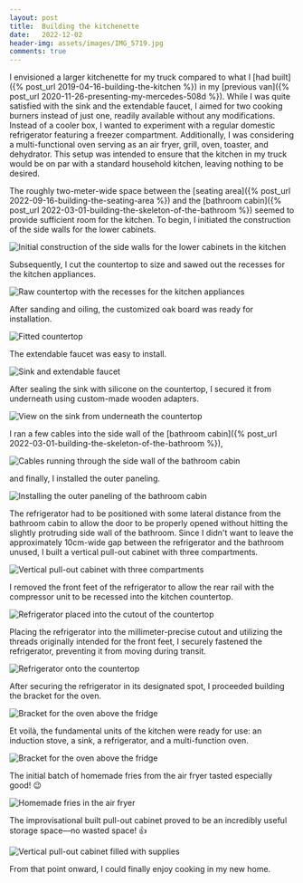 ```yaml
---
layout: post
title:  Building the kitchenette
date:   2022-12-02
header-img: assets/images/IMG_5719.jpg
comments: true
---
```


I envisioned a larger kitchenette for my truck compared to what I [had built]({% post_url 2019-04-16-building-the-kitchen %}) in my [previous van]({% post_url 2020-11-26-presenting-my-mercedes-508d %}). While I was quite satisfied with the sink and the extendable faucet, I aimed for two cooking burners instead of just one, readily available without any modifications. Instead of a cooler box, I wanted to experiment with a regular domestic refrigerator featuring a freezer compartment. Additionally, I was considering a multi-functional oven serving as an air fryer, grill, oven, toaster, and dehydrator. This setup was intended to ensure that the kitchen in my truck would be on par with a standard household kitchen, leaving nothing to be desired.

The roughly two-meter-wide space between the [seating area]({% post_url 2022-09-16-building-the-seating-area %}) and the [bathroom cabin]({% post_url 2022-03-01-building-the-skeleton-of-the-bathroom %}) seemed to provide sufficient room for the kitchen. To begin, I initiated the construction of the side walls for the lower cabinets.

![Initial construction of the side walls for the lower cabinets in the kitchen](/assets/images/IMG_5479.jpg)

Subsequently, I cut the countertop to size and sawed out the recesses for the kitchen appliances.

![Raw countertop with the recesses for the kitchen appliances](/assets/images/IMG_5505.jpg)

After sanding and oiling, the customized oak board was ready for installation.

![Fitted countertop](/assets/images/IMG_5579.jpg)

The extendable faucet was easy to install.

![Sink and extendable faucet](/assets/images/IMG_5593.jpg)

After sealing the sink with silicone on the countertop, I secured it from underneath using custom-made wooden adapters.

![View on the sink from underneath the countertop](/assets/images/IMG_5592.jpg)

I ran a few cables into the side wall of the [bathroom cabin]({% post_url 2022-03-01-building-the-skeleton-of-the-bathroom %}),

![Cables running through the side wall of the bathroom cabin](/assets/images/IMG_5649.jpg)

and finally, I installed the outer paneling.

![Installing the outer paneling of the bathroom cabin](/assets/images/IMG_5655.jpg)

The refrigerator had to be positioned with some lateral distance from the bathroom cabin to allow the door to be properly opened without hitting the slightly protruding side wall of the bathroom. Since I didn't want to leave the approximately 10cm-wide gap between the refrigerator and the bathroom unused, I built a vertical pull-out cabinet with three compartments.

![Vertical pull-out cabinet with three compartments](/assets/images/IMG_5660.jpg)

I removed the front feet of the refrigerator to allow the rear rail with the compressor unit to be recessed into the kitchen countertop. 

![Refrigerator placed into the cutout of the countertop](/assets/images/IMG_5600.jpg)

Placing the refrigerator into the millimeter-precise cutout and utilizing the threads originally intended for the front feet, I securely fastened the refrigerator, preventing it from moving during transit.

![Refrigerator onto the countertop](/assets/images/IMG_5662.jpg)

After securing the refrigerator in its designated spot, I proceeded building the bracket for the oven.

![Bracket for the oven above the fridge](/assets/images/IMG_5716.jpg)

Et voilà, the fundamental units of the kitchen were ready for use: an induction stove, a sink, a refrigerator, and a multi-function oven.

![Bracket for the oven above the fridge](/assets/images/IMG_5719.jpg)

The initial batch of homemade fries from the air fryer tasted especially good! :wink:

![Homemade fries in the air fryer](/assets/images/IMG_5721.jpg)

The improvisational built pull-out cabinet proved to be an incredibly useful storage space—no wasted space! :+1:

![Vertical pull-out cabinet filled with supplies](/assets/images/IMG_5724.jpg)

From that point onward, I could finally enjoy cooking in my new home.